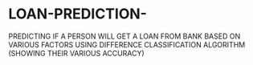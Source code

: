 # LOAN-PREDICTION-
PREDICTING IF A PERSON WILL GET A LOAN FROM BANK BASED ON VARIOUS FACTORS USING DIFFERENCE CLASSIFICATION ALGORITHM (SHOWING THEIR VARIOUS ACCURACY)  
